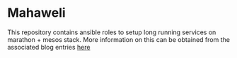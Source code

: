 # Mahaweli
This repository contains ansible roles to setup long running services on marathon + mesos stack. More information on this can be obtained from the associated blog entries [here](http://eran-withana.blogspot.com/2015/06/setting-up-long-running-docker-services-part-1.html)
